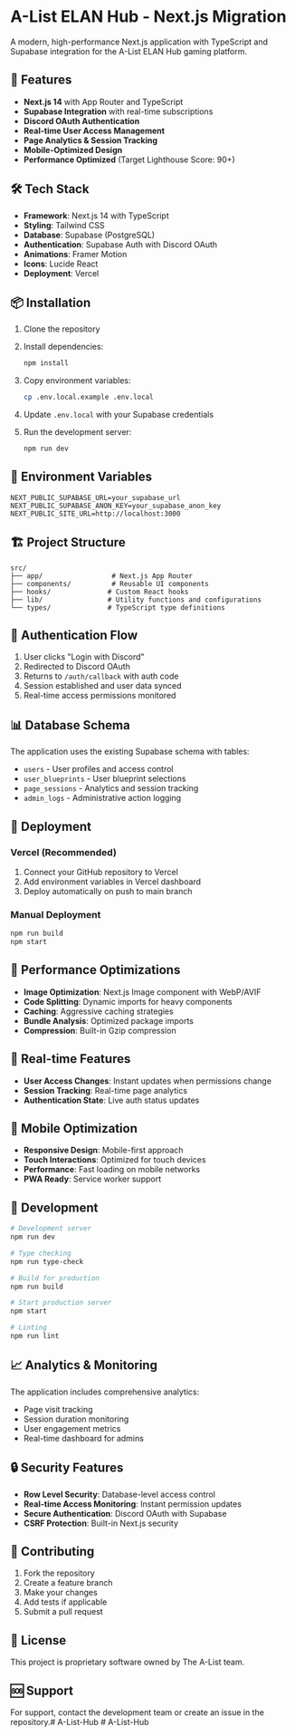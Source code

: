 # A-List ELAN Hub - Next.js Migration

A modern, high-performance Next.js application with TypeScript and Supabase integration for the A-List ELAN Hub gaming platform.

## 🚀 Features

- **Next.js 14** with App Router and TypeScript
- **Supabase Integration** with real-time subscriptions
- **Discord OAuth Authentication**
- **Real-time User Access Management**
- **Page Analytics & Session Tracking**
- **Mobile-Optimized Design**
- **Performance Optimized** (Target Lighthouse Score: 90+)

## 🛠️ Tech Stack

- **Framework**: Next.js 14 with TypeScript
- **Styling**: Tailwind CSS
- **Database**: Supabase (PostgreSQL)
- **Authentication**: Supabase Auth with Discord OAuth
- **Animations**: Framer Motion
- **Icons**: Lucide React
- **Deployment**: Vercel

## 📦 Installation

1. Clone the repository
2. Install dependencies:
   ```bash
   npm install
   ```

3. Copy environment variables:
   ```bash
   cp .env.local.example .env.local
   ```

4. Update `.env.local` with your Supabase credentials

5. Run the development server:
   ```bash
   npm run dev
   ```

## 🔧 Environment Variables

```env
NEXT_PUBLIC_SUPABASE_URL=your_supabase_url
NEXT_PUBLIC_SUPABASE_ANON_KEY=your_supabase_anon_key
NEXT_PUBLIC_SITE_URL=http://localhost:3000
```

## 🏗️ Project Structure

```
src/
├── app/                 # Next.js App Router
├── components/          # Reusable UI components
├── hooks/              # Custom React hooks
├── lib/                # Utility functions and configurations
└── types/              # TypeScript type definitions
```

## 🔐 Authentication Flow

1. User clicks "Login with Discord"
2. Redirected to Discord OAuth
3. Returns to `/auth/callback` with auth code
4. Session established and user data synced
5. Real-time access permissions monitored

## 📊 Database Schema

The application uses the existing Supabase schema with tables:
- `users` - User profiles and access control
- `user_blueprints` - User blueprint selections
- `page_sessions` - Analytics and session tracking
- `admin_logs` - Administrative action logging

## 🚀 Deployment

### Vercel (Recommended)

1. Connect your GitHub repository to Vercel
2. Add environment variables in Vercel dashboard
3. Deploy automatically on push to main branch

### Manual Deployment

```bash
npm run build
npm start
```

## 🎯 Performance Optimizations

- **Image Optimization**: Next.js Image component with WebP/AVIF
- **Code Splitting**: Dynamic imports for heavy components
- **Caching**: Aggressive caching strategies
- **Bundle Analysis**: Optimized package imports
- **Compression**: Built-in Gzip compression

## 🔄 Real-time Features

- **User Access Changes**: Instant updates when permissions change
- **Session Tracking**: Real-time page analytics
- **Authentication State**: Live auth status updates

## 📱 Mobile Optimization

- **Responsive Design**: Mobile-first approach
- **Touch Interactions**: Optimized for touch devices
- **Performance**: Fast loading on mobile networks
- **PWA Ready**: Service worker support

## 🧪 Development

```bash
# Development server
npm run dev

# Type checking
npm run type-check

# Build for production
npm run build

# Start production server
npm start

# Linting
npm run lint
```

## 📈 Analytics & Monitoring

The application includes comprehensive analytics:
- Page visit tracking
- Session duration monitoring
- User engagement metrics
- Real-time dashboard for admins

## 🔒 Security Features

- **Row Level Security**: Database-level access control
- **Real-time Access Monitoring**: Instant permission updates
- **Secure Authentication**: Discord OAuth with Supabase
- **CSRF Protection**: Built-in Next.js security

## 🤝 Contributing

1. Fork the repository
2. Create a feature branch
3. Make your changes
4. Add tests if applicable
5. Submit a pull request

## 📄 License

This project is proprietary software owned by The A-List team.

## 🆘 Support

For support, contact the development team or create an issue in the repository.#   A - L i s t - H u b  
 #   A - L i s t - H u b  
 